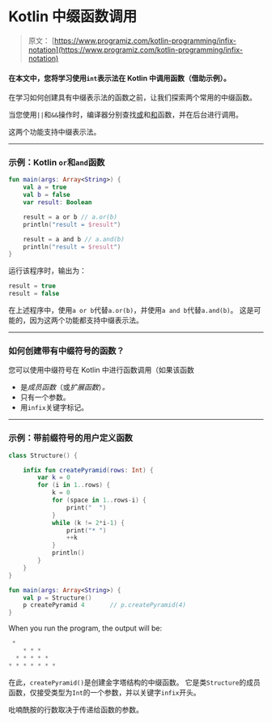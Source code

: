 # Kotlin 中缀函数调用

> 原文： [https://www.programiz.com/kotlin-programming/infix-notation](https://www.programiz.com/kotlin-programming/infix-notation)

#### 在本文中，您将学习使用`int`表示法在 Kotlin 中调用函数（借助示例）。

在学习如何创建具有中缀表示法的函数之前，让我们探索两个常用的中缀函数。

当您使用`||`和`&&`操作时，编译器分别查找[或](https://kotlinlang.org/api/latest/jvm/stdlib/kotlin/-boolean/or.html "Kotlin or function")和[和](https://kotlinlang.org/api/latest/jvm/stdlib/kotlin/-boolean/and.html "Kotlin and function")函数，并在后台进行调用。

这两个功能支持中缀表示法。

* * *

### 示例：Kotlin `or`和`and`函数

```kt
fun main(args: Array<String>) {
    val a = true
    val b = false
    var result: Boolean

    result = a or b // a.or(b)
    println("result = $result")

    result = a and b // a.and(b)
    println("result = $result")
}
```

运行该程序时，输出为：

```kt
result = true
result = false
```

在上述程序中，使用`a or b`代替`a.or(b)`，并使用`a and b`代替`a.and(b)`。 这是可能的，因为这两个功能都支持中缀表示法。

* * *

### 如何创建带有中缀符号的函数？

您可以使用中缀符号在 Kotlin 中进行函数调用（如果该函数

*   是*成员函数*（或*扩展函数*）*。*
*   只有一个参数。
*   用`infix`关键字标记。

* * *

### 示例：带前缀符号的用户定义函数

```kt
class Structure() {

    infix fun createPyramid(rows: Int) {
        var k = 0
        for (i in 1..rows) {
            k = 0
            for (space in 1..rows-i) {
                print("  ")
            }
            while (k != 2*i-1) {
                print("* ")
                ++k
            }
            println()
        }
    }
}

fun main(args: Array<String>) {
    val p = Structure()
    p createPyramid 4       // p.createPyramid(4)
}
```

When you run the program, the output will be:

```kt
 * 
    * * * 
  * * * * * 
* * * * * * * 
```

在此，`createPyramid()`是创建金字塔结构的中缀函数。 它是类`Structure`的成员函数，仅接受类型为`Int`的一个参数，并以关键字`infix`开头。

吡喃酰胺的行数取决于传递给函数的参数。